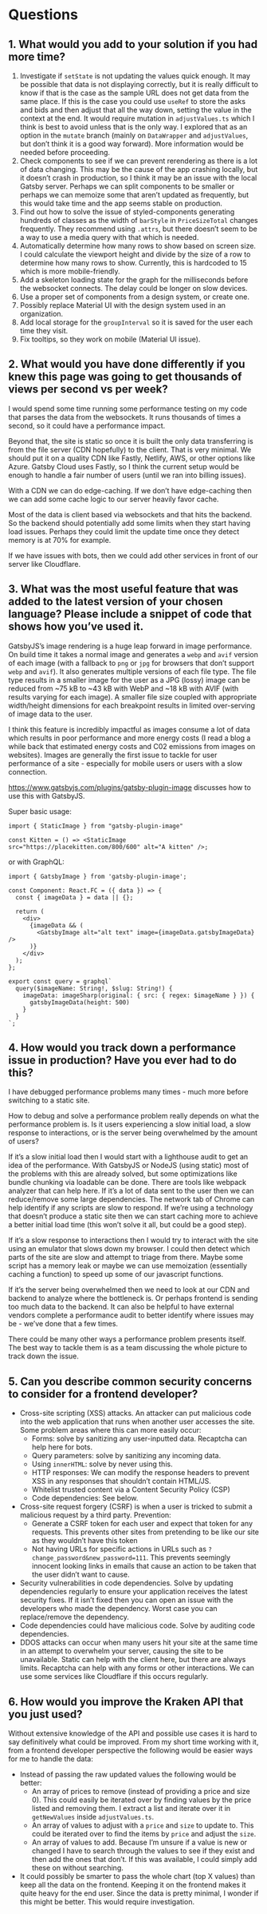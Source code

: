 # Questions

## 1. What would you add to your solution if you had more time?

1. Investigate if `setState` is not updating the values quick enough. It may be possible that data is not displaying correctly, but it is really difficult to know if that is the case as the sample URL does not get data from the same place. If this is the case you could use `useRef` to store the asks and bids and then adjust that all the way down, setting the value in the context at the end. It would require mutation in `adjustValues.ts` which I think is best to avoid unless that is the only way. I explored that as an option in the `mutate` branch (mainly on `DataWrapper` and `adjustValues`, but don’t think it is a good way forward). More information would be needed before proceeding.
2. Check components to see if we can prevent rerendering as there is a lot of data changing. This may be the cause of the app crashing locally, but it doesn’t crash in production, so I think it may be an issue with the local Gatsby server. Perhaps we can split components to be smaller or perhaps we can memoize some that aren’t updated as frequently, but this would take time and the app seems stable on production.
3. Find out how to solve the issue of styled-components generating hundreds of classes as the width of `barStyle` in `PriceSizeTotal` changes frequently. They recommend using `.attrs`, but there doesn’t seem to be a way to use a media query with that which is needed.
4. Automatically determine how many rows to show based on screen size. I could calculate the viewport height and divide by the size of a row to determine how many rows to show. Currently, this is hardcoded to 15 which is more mobile-friendly.
5. Add a skeleton loading state for the graph for the milliseconds before the websocket connects. The delay could be longer on slow devices.
6. Use a proper set of components from a design system, or create one.
7. Possibly replace Material UI with the design system used in an organization.
8. Add local storage for the `groupInterval` so it is saved for the user each time they visit.
9. Fix tooltips, so they work on mobile (Material UI issue).

## 2. What would you have done differently if you knew this page was going to get thousands of views per second vs per week?

I would spend some time running some performance testing on my code that parses the data from the websockets. It runs thousands of times a second, so it could have a performance impact.

Beyond that, the site is static so once it is built the only data transferring is from the file server (CDN hopefully) to the client. That is very minimal. We should put it on a quality CDN like Fastly, Netlify, AWS, or other options like Azure. Gatsby Cloud uses Fastly, so I think the current setup would be enough to handle a fair number of users (until we ran into billing issues).

With a CDN we can do edge-caching. If we don’t have edge-caching then we can add some cache logic to our server heavily favor cache.

Most of the data is client based via websockets and that hits the backend. So the backend should potentially add some limits when they start having load issues. Perhaps they could limit the update time once they detect memory is at 70% for example.

If we have issues with bots, then we could add other services in front of our server like Cloudflare.

## 3. What was the most useful feature that was added to the latest version of your chosen language? Please include a snippet of code that shows how you’ve used it.

GatsbyJS’s image rendering is a huge leap forward in image performance. On build time it takes a normal image and generates a `webp` and `avif` version of each image (with a fallback to `png` or `jpg` for browsers that don’t support `webp` and `avif`). It also generates multiple versions of each file type. The file type results in a smaller image for the user as a JPG (lossy) image can be reduced from ~75 kB to ~43 kB with WebP and ~18 kB with AVIF (with results varying for each image). A smaller file size coupled with appropriate width/height dimensions for each breakpoint results in limited over-serving of image data to the user.

I think this feature is incredibly impactful as images consume a lot of data which results in poor performance and more energy costs (I read a blog a while back that estimated energy costs and C02 emissions from images on websites). Images are generally the first issue to tackle for user performance of a site - especially for mobile users or users with a slow connection.

https://www.gatsbyjs.com/plugins/gatsby-plugin-image discusses how to use this with GatsbyJS.

Super basic usage:

```
import { StaticImage } from "gatsby-plugin-image"

const Kitten = () => <StaticImage src="https://placekitten.com/800/600" alt="A kitten" />;
```

or with GraphQL:

```
import { GatsbyImage } from 'gatsby-plugin-image';

const Component: React.FC = ({ data }) => {
  const { imageData } = data || {};

  return (
    <div>
      {imageData && (
        <GatsbyImage alt="alt text" image={imageData.gatsbyImageData} />
      )}
    </div>
  );
};

export const query = graphql`
  query($imageName: String!, $slug: String!) {
    imageData: imageSharp(original: { src: { regex: $imageName } }) {
      gatsbyImageData(height: 500)
    }
  }
`;
```

## 4. How would you track down a performance issue in production? Have you ever had to do this?

I have debugged performance problems many times - much more before switching to a static site.

How to debug and solve a performance problem really depends on what the performance problem is. Is it users experiencing a slow initial load, a slow response to interactions, or is the server being overwhelmed by the amount of users?

If it’s a slow initial load then I would start with a lighthouse audit to get an idea of the performance. With GatsbyJS or NodeJS (using static) most of the problems with this are already solved, but some optimizations like bundle chunking via loadable can be done. There are tools like webpack analyzer that can help here. If it’s a lot of data sent to the user then we can reduce/remove some large dependencies. The network tab of Chrome can help identify if any scripts are slow to respond. If we’re using a technology that doesn’t produce a static site then we can start caching more to achieve a better initial load time (this won’t solve it all, but could be a good step).

If it’s a slow response to interactions then I would try to interact with the site using an emulator that slows down my browser. I could then detect which parts of the site are slow and attempt to triage from there. Maybe some script has a memory leak or maybe we can use memoization (essentially caching a function) to speed up some of our javascript functions.

If it’s the server being overwhelmed then we need to look at our CDN and backend to analyze where the bottleneck is. Or perhaps frontend is sending too much data to the backend. It can also be helpful to have external vendors complete a performance audit to better identify where issues may be - we’ve done that a few times.

There could be many other ways a performance problem presents itself. The best way to tackle them is as a team discussing the whole picture to track down the issue.

## 5. Can you describe common security concerns to consider for a frontend developer?

- Cross-site scripting (XSS) attacks. An attacker can put malicious code into the web application that runs when another user accesses the site. Some problem areas where this can more easily occur:
  - Forms: solve by sanitizing any user-inputted data. Recaptcha can help here for bots.
  - Query parameters: solve by sanitizing any incoming data.
  - Using `innerHTML`: solve by never using this.
  - HTTP responses: We can modify the response headers to prevent XSS in any responses that shouldn’t contain HTML/JS.
  - Whitelist trusted content via a Content Security Policy (CSP)
  - Code dependencies: See below.
- Cross-site request forgery (CSRF) is when a user is tricked to submit a malicious request by a third party. Prevention:
  - Generate a CSRF token for each user and expect that token for any requests. This prevents other sites from pretending to be like our site as they wouldn’t have this token
  - Not having URLs for specific actions in URLs such as `?change_password&new_password=111`. This prevents seemingly innocent looking links in emails that cause an action to be taken that the user didn’t want to cause.
- Security vulnerabilities in code dependencies. Solve by updating dependencies regularly to ensure your application receives the latest security fixes. If it isn’t fixed then you can open an issue with the developers who made the dependency. Worst case you can replace/remove the dependency.
- Code dependencies could have malicious code. Solve by auditing code dependencies.
- DDOS attacks can occur when many users hit your site at the same time in an attempt to overwhelm your server, causing the site to be unavailable. Static can help with the client here, but there are always limits. Recaptcha can help with any forms or other interactions. We can use some services like Cloudflare if this occurs regularly.

## 6. How would you improve the Kraken API that you just used?

Without extensive knowledge of the API and possible use cases it is hard to say definitively what could be improved. From my short time working with it, from a frontend developer perspective the following would be easier ways for me to handle the data:

- Instead of passing the raw updated values the following would be better:
  - An array of prices to remove (instead of providing a price and size 0). This could easily be iterated over by finding values by the price listed and removing them. I extract a list and iterate over it in `getNewValues` inside `adjustValues.ts`.
  - An array of values to adjust with a `price` and `size` to update to. This could be iterated over to find the items by `price` and adjust the `size`.
  - An array of values to add. Because I’m unsure if a value is new or changed I have to search through the values to see if they exist and then add the ones that don’t. If this was available, I could simply add these on without searching.
- It could possibly be smarter to pass the whole chart (top X values) than keep all the data on the frontend. Keeping it on the frontend makes it quite heavy for the end user. Since the data is pretty minimal, I wonder if this might be better. This would require investigation.
